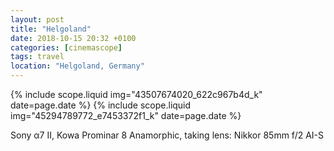 ```yaml
---
layout: post
title: "Helgoland"
date: 2018-10-15 20:32 +0100
categories: [cinemascope]
tags: travel
location: "Helgoland, Germany"
---
```


{% include scope.liquid img="43507674020_622c967b4d_k" date=page.date %}
{% include scope.liquid img="45294789772_e7453372f1_k" date=page.date %}

Sony α7 II, Kowa Prominar 8 Anamorphic, taking lens: Nikkor 85mm f/2 AI-S